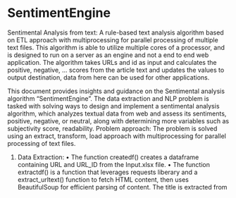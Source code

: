 # SentimentEngine
 Sentimental Analysis from text: A rule-based text analysis algorithm based on ETL approach with multiprocessing for parallel processing  of multiple text files.
 This algorithm is able to utilize multiple cores of a processor, and is designed to run on a server as an engine and not a end to end web application. The algorithm takes URLs and id as input and calculates the positive, negative, ... scores from  the article text and updates the values to output destination, data from here can be used for other applications.




This document provides insights and guidance on the Sentimental analysis algorithm “SentimentEngine”.
The data extraction and NLP problem is tasked with solving ways to design and implement a sentimental analysis algorithm, which analyzes textual data from web and assess its sentiments, positive, negative, or neutral, along with determining more variables such as subjectivity score, readability.
Problem approach:
The problem is solved using an extract, transform, load approach with multiprocessing for parallel processing of text files.
1)	Data Extraction:
•	The function createdf() creates a dataframe containing URL and URL_ID from the Input.xlsx file.
•	The function extractdf() is a function that leverages requests liberary and a extract_urltext() function to fetch HTML content, then uses BeautifulSoup for efficient parsing of content. The title is extracted from <title> tag and article text is extracted using class td-pb-span8 td-main-content.
•	The extractdf() function constructs filenames with unique URL_ID and uses “with open” to write the extracted text to respective files in UTF-8 encoding.
2)	Data Transformation:
•	The read_stopwords() function reads stop words from multiple files and returns a set of stop words. The clean_stopwords() uses NLTK’s word_tokenize function to tokenizes text and returns only those words not in stop words. The clean_stopwords_directory() applies clean_stopwords() function to all text files in the directory rewriting the files.
•	Create_posneg_dict() is a function that reads the provided files in MasterDirectiry and returns two sets, one with positive words and other with negative words.
3)	Calculate variables:
•	The runengine() function runs a loop for each file the directory provided and tokenizes the texts into words (word_tokenize) and sentences (sentence_tokenize) and calculating each variable by passing these as parameters to separate functions made incorporated with the formulae provided with the problem. 
•	The appendtodf() function appends a new columns with calculated variables for each row where URL ID matches to a dataframe.
•	Finally the result dataframe for each process running the runengine() function appends its respective output dataframes to a list which will be concatenated to one single dataframe.
4)	Data Load:
•	The leadoutput() function stores the concatenated dataframe as Output.xlsx file to specified path.




The implementation of multiprocessing and error handling:
The program uses multiprocessing library to create multiple processes equal to the number of logical processors(cores) found in the executing system. The number of files to process are split to each process almost equally. The processes execute the runengine() function parallelly processing separate files list divided for each process.
1)	Significant Performance Gains: Parallel processing effectively leverages multiple CPU cores, distributing workload and substantially reducing processing time, especially for large datasets.
2)	Shared Data Handling: The use of a managed list to store output dataframes by each process ensures efficient communication and data collection between parallel processes.
3)	Error Handling: Error handling is essential to prevent potential issues during multiprocessing, ensuring the integrity of the final output.

How to run the .py file to generate output(engine.py):
1)	Download the SentimentEngine folder from the drive link and extract from zip file.
https://drive.google.com/drive/folders/1z8DWG6xZwhDRujmelOlypP_9nXEWjME3?usp=drive_link 
2)	Run the command (in terminal opened in same directory as folderpath i.e SentimentEngine)
pip install -r requirements.txt
3)	Change the folder path variable in the engine.py python source file:
folderpath = r'C:\Users/suwes/SentimentEngine/' 
for the running system and execute engine.py. (run: python engine.py in terminal opened in same directory as folderpath). Python should be pre-installed in this directory.
4)	After the program completes its execution, the output excel file named “Output.xlsx” is generated with specified structure format in the same directory.

Required dependencies(python liberaries):
•	multiprocessing
•	os
•	pandas
•	requests
•	bs4 and BeautifulSoup
•	string
•	nltk
•	time
